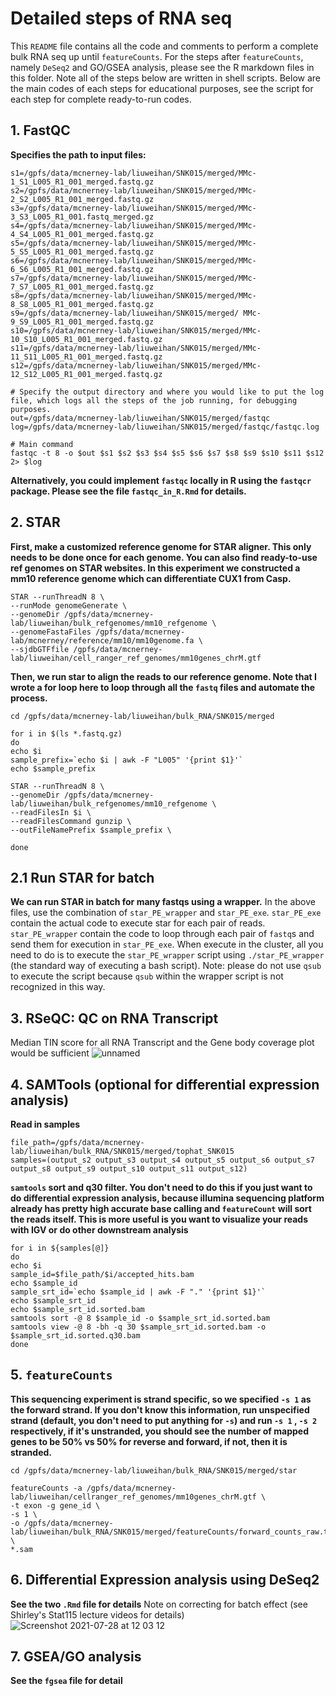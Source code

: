 # Detailed steps of RNA seq
This `README` file contains all the code and comments to perform a complete bulk RNA seq up until `featureCounts`. For the steps after `featureCounts`, namely `DeSeq2` and GO/GSEA analysis, please see the R markdown files in this folder. Note all of the steps below are written in shell scripts. Below are the main codes of each steps for educational purposes, see the script for each step for complete ready-to-run codes.

## 1. FastQC


**Specifies the path to input files:**
```
s1=/gpfs/data/mcnerney-lab/liuweihan/SNK015/merged/MMc-1_S1_L005_R1_001_merged.fastq.gz
s2=/gpfs/data/mcnerney-lab/liuweihan/SNK015/merged/MMc-2_S2_L005_R1_001_merged.fastq.gz
s3=/gpfs/data/mcnerney-lab/liuweihan/SNK015/merged/MMc-3_S3_L005_R1_001.fastq_merged.gz
s4=/gpfs/data/mcnerney-lab/liuweihan/SNK015/merged/MMc-4_S4_L005_R1_001_merged.fastq.gz
s5=/gpfs/data/mcnerney-lab/liuweihan/SNK015/merged/MMc-5_S5_L005_R1_001_merged.fastq.gz
s6=/gpfs/data/mcnerney-lab/liuweihan/SNK015/merged/MMc-6_S6_L005_R1_001_merged.fastq.gz
s7=/gpfs/data/mcnerney-lab/liuweihan/SNK015/merged/MMc-7_S7_L005_R1_001_merged.fastq.gz
s8=/gpfs/data/mcnerney-lab/liuweihan/SNK015/merged/MMc-8_S8_L005_R1_001_merged.fastq.gz
s9=/gpfs/data/mcnerney-lab/liuweihan/SNK015/merged/ MMc-9_S9_L005_R1_001_merged.fastq.gz
s10=/gpfs/data/mcnerney-lab/liuweihan/SNK015/merged/MMc-10_S10_L005_R1_001_merged.fastq.gz
s11=/gpfs/data/mcnerney-lab/liuweihan/SNK015/merged/MMc-11_S11_L005_R1_001_merged.fastq.gz
s12=/gpfs/data/mcnerney-lab/liuweihan/SNK015/merged/MMc-12_S12_L005_R1_001_merged.fastq.gz

# Specify the output directory and where you would like to put the log file, which logs all the steps of the job running, for debugging purposes.
out=/gpfs/data/mcnerney-lab/liuweihan/SNK015/merged/fastqc
log=/gpfs/data/mcnerney-lab/liuweihan/SNK015/merged/fastqc/fastqc.log

# Main command
fastqc -t 8 -o $out $s1 $s2 $s3 $s4 $s5 $s6 $s7 $s8 $s9 $s10 $s11 $s12 2> $log
```

**Alternatively, you could implement `fastqc` locally in R using the `fastqcr` package. Please see the file `fastqc_in_R.Rmd` for details.**

## 2. STAR

**First, make a customized reference genome for STAR aligner. This only needs to be done once for each genome. You can also find ready-to-use ref genomes on STAR websites. In this experiment we constructed a mm10 reference genome which can differentiate CUX1 from Casp.**
```
STAR --runThreadN 8 \
--runMode genomeGenerate \
--genomeDir /gpfs/data/mcnerney-lab/liuweihan/bulk_refgenomes/mm10_refgenome \
--genomeFastaFiles /gpfs/data/mcnerney-lab/mcnerney/reference/mm10/mm10genome.fa \
--sjdbGTFfile /gpfs/data/mcnerney-lab/liuweihan/cell_ranger_ref_genomes/mm10genes_chrM.gtf
```
**Then, we run star to align the reads to our reference genome. Note that I wrote a for loop here to loop through all the `fastq` files and automate the process.**
```
cd /gpfs/data/mcnerney-lab/liuweihan/bulk_RNA/SNK015/merged

for i in $(ls *.fastq.gz)
do
echo $i
sample_prefix=`echo $i | awk -F "L005" '{print $1}'`
echo $sample_prefix

STAR --runThreadN 8 \
--genomeDir /gpfs/data/mcnerney-lab/liuweihan/bulk_refgenomes/mm10_refgenome \
--readFilesIn $i \
--readFilesCommand gunzip \
--outFileNamePrefix $sample_prefix \

done
```

## 2.1 Run STAR for batch

**We can run STAR in batch for many fastqs using a wrapper.**
In the above files, use the combination of `star_PE_wrapper` and `star_PE_exe`. `star_PE_exe` contain the actual code to execute star for each pair of reads. `star_PE_wrapper` contain the code to loop through each pair of `fastq`s and send them for execution in `star_PE_exe`.  When execute in the cluster, all you need to do is to execute the `star_PE_wrapper` script using `./star_PE_wrapper` (the standard way of executing a bash script). Note: please do not use `qsub` to execute the script because `qsub` within the wrapper script is not recognized in this way.

## 3. RSeQC: QC on RNA Transcript
Median TIN score for all RNA Transcript and the Gene body coverage plot would be sufficient
![unnamed](https://user-images.githubusercontent.com/43444815/127355974-7534641c-9fd2-4c37-acb2-bb48f7549198.png)


## 4. SAMTools (optional for differential expression analysis)

**Read in samples**
```
file_path=/gpfs/data/mcnerney-lab/liuweihan/bulk_RNA/SNK015/merged/tophat_SNK015
samples=(output_s2 output_s3 output_s4 output_s5 output_s6 output_s7 output_s8 output_s9 output_s10 output_s11 output_s12)
```

**`samtools` sort and q30 filter. You don't need to do this if you just want to do differential expression analysis, because illumina sequencing platform already has pretty high accurate base calling and `featureCount` will sort the reads itself. This is more useful is you want to visualize your reads with IGV or do other downstream analysis**
```
for i in ${samples[@]}
do
echo $i
sample_id=$file_path/$i/accepted_hits.bam
echo $sample_id
sample_srt_id=`echo $sample_id | awk -F "." '{print $1}'`
echo $sample_srt_id
echo $sample_srt_id.sorted.bam
samtools sort -@ 8 $sample_id -o $sample_srt_id.sorted.bam
samtools view -@ 8 -bh -q 30 $sample_srt_id.sorted.bam -o $sample_srt_id.sorted.q30.bam
done
```

## 5. `featureCounts`
**This sequencing experiment is strand specific, so we specified `-s 1` as the forward strand. If you don't know this information, run unspecified strand (default, you don't need to put anything for `-s`) and run `-s 1` , `-s 2` respectively, if it's unstranded, you should see the    number of mapped genes to be 50% vs 50% for reverse and forward, if not, then it is stranded.**

```
cd /gpfs/data/mcnerney-lab/liuweihan/bulk_RNA/SNK015/merged/star

featureCounts -a /gpfs/data/mcnerney-lab/liuweihan/cellranger_ref_genomes/mm10genes_chrM.gtf \
-t exon -g gene_id \
-s 1 \
-o /gpfs/data/mcnerney-lab/liuweihan/bulk_RNA/SNK015/merged/featureCounts/forward_counts_raw.txt \
*.sam
```

## 6. Differential Expression analysis using DeSeq2
**See the two `.Rmd` file for details**
Note on correcting for batch effect (see Shirley's Stat115 lecture videos for details)
![Screenshot 2021-07-28 at 12 03 12](https://user-images.githubusercontent.com/43444815/127365567-74f1d473-8162-4dcb-bea2-5565742db5b2.png)


## 7. GSEA/GO analysis
**See the `fgsea` file for detail**